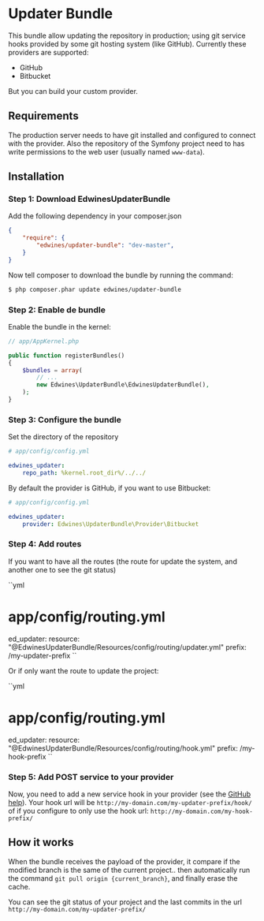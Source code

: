 # Updater Bundle

This bundle allow updating the repository in production; using git
service hooks provided by some git hosting system (like GitHub). Currently these
providers are supported:

- GitHub
- Bitbucket

But you can build your custom provider.

## Requirements

The production server needs to have git installed and configured to connect with
 the provider. Also the repository of the Symfony project need to has write
permissions to the web user (usually named ``www-data``).

## Installation

### Step 1: Download EdwinesUpdaterBundle

Add the following dependency in your composer.json

```json
{
    "require": {
        "edwines/updater-bundle": "dev-master",
    }
}
```
Now tell composer to download the bundle by running the command:

```bash
$ php composer.phar update edwines/updater-bundle
```

### Step 2: Enable de bundle

Enable the bundle in the kernel:

```php
// app/AppKernel.php

public function registerBundles()
{
    $bundles = array(
        // ...
        new Edwines\UpdaterBundle\EdwinesUpdaterBundle(),
    );
}
```

### Step 3: Configure the bundle

Set the directory of the repository

```yml
# app/config/config.yml

edwines_updater:
    repo_path: %kernel.root_dir%/../../
```
By default the provider is GitHub, if you want to use Bitbucket:

```yml
# app/config/config.yml

edwines_updater:
    provider: Edwines\UpdaterBundle\Provider\Bitbucket
```

### Step 4: Add routes

If you want to have all the routes (the route for update the system, and another
one to see the git status)

``yml
# app/config/routing.yml

ed_updater:
    resource: "@EdwinesUpdaterBundle/Resources/config/routing/updater.yml"
    prefix:   /my-updater-prefix
``

Or if only want the route to update the project:

``yml
# app/config/routing.yml

ed_updater:
    resource: "@EdwinesUpdaterBundle/Resources/config/routing/hook.yml"
    prefix:   /my-hook-prefix
``

### Step 5: Add POST service to your provider

Now, you need to add a new service hook in your provider (see the 
[GitHub help][1]). Your hook url will be 
``http://my-domain.com/my-updater-prefix/hook/`` of if you configure to only use
the hook url: ``http://my-domain.com/my-hook-prefix/``

## How it works

When the bundle receives the payload of the provider, it compare if the modified
branch is the same of the current project.. then automatically run the command
``git pull origin {current_branch}``, and finally erase the cache.

You can see the git status of your project and the last commits in the url
 ``http://my-domain.com/my-updater-prefix/``

[1]: https://help.github.com/articles/post-receive-hooks